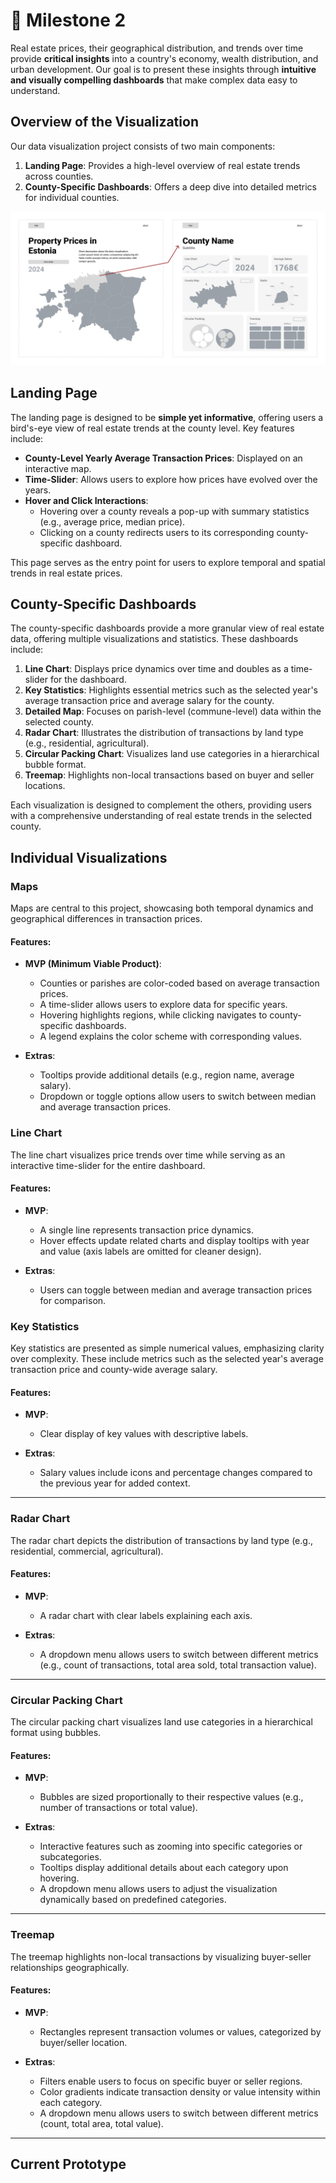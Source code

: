 # 📝 Milestone 2

Real estate prices, their geographical distribution, and trends over time provide **critical insights** into a country's economy, wealth distribution, and urban development. Our goal is to present these insights through **intuitive and visually compelling dashboards** that make complex data easy to understand.

## Overview of the Visualization

Our data visualization project consists of two main components:
1. **Landing Page**: Provides a high-level overview of real estate trends across counties.
2. **County-Specific Dashboards**: Offers a deep dive into detailed metrics for individual counties.

![wireframe](./figures/wireframe.png)

## Landing Page

The landing page is designed to be **simple yet informative**, offering users a bird's-eye view of real estate trends at the county level. Key features include:

- **County-Level Yearly Average Transaction Prices**: Displayed on an interactive map.
- **Time-Slider**: Allows users to explore how prices have evolved over the years.
- **Hover and Click Interactions**:
  - Hovering over a county reveals a pop-up with summary statistics (e.g., average price, median price).
  - Clicking on a county redirects users to its corresponding county-specific dashboard.

This page serves as the entry point for users to explore temporal and spatial trends in real estate prices.

## County-Specific Dashboards

The county-specific dashboards provide a more granular view of real estate data, offering multiple visualizations and statistics. These dashboards include:

1. **Line Chart**: Displays price dynamics over time and doubles as a time-slider for the dashboard.
2. **Key Statistics**: Highlights essential metrics such as the selected year's average transaction price and average salary for the county.
3. **Detailed Map**: Focuses on parish-level (commune-level) data within the selected county.
4. **Radar Chart**: Illustrates the distribution of transactions by land type (e.g., residential, agricultural).
5. **Circular Packing Chart**: Visualizes land use categories in a hierarchical bubble format.
6. **Treemap**: Highlights non-local transactions based on buyer and seller locations.

Each visualization is designed to complement the others, providing users with a comprehensive understanding of real estate trends in the selected county.


## Individual Visualizations

### Maps

Maps are central to this project, showcasing both temporal dynamics and geographical differences in transaction prices.

#### Features:
- **MVP (Minimum Viable Product)**:
  - Counties or parishes are color-coded based on average transaction prices.
  - A time-slider allows users to explore data for specific years.
  - Hovering highlights regions, while clicking navigates to county-specific dashboards.
  - A legend explains the color scheme with corresponding values.

- **Extras**:
  - Tooltips provide additional details (e.g., region name, average salary).
  - Dropdown or toggle options allow users to switch between median and average transaction prices.

### Line Chart

The line chart visualizes price trends over time while serving as an interactive time-slider for the entire dashboard.

#### Features:
- **MVP**:
  - A single line represents transaction price dynamics.
  - Hover effects update related charts and display tooltips with year and value (axis labels are omitted for cleaner design).

- **Extras**:
  - Users can toggle between median and average transaction prices for comparison.

### Key Statistics

Key statistics are presented as simple numerical values, emphasizing clarity over complexity. These include metrics such as the selected year's average transaction price and county-wide average salary.

#### Features:
- **MVP**:
  - Clear display of key values with descriptive labels.

- **Extras**:
  - Salary values include icons and percentage changes compared to the previous year for added context.

---

### Radar Chart

The radar chart depicts the distribution of transactions by land type (e.g., residential, commercial, agricultural).

#### Features:
- **MVP**:
  - A radar chart with clear labels explaining each axis.

- **Extras**:
  - A dropdown menu allows users to switch between different metrics (e.g., count of transactions, total area sold, total transaction value).

---

### Circular Packing Chart

The circular packing chart visualizes land use categories in a hierarchical format using bubbles.

#### Features:
- **MVP**:
  - Bubbles are sized proportionally to their respective values (e.g., number of transactions or total value).

- **Extras**:
  - Interactive features such as zooming into specific categories or subcategories.
  - Tooltips display additional details about each category upon hovering.
  - A dropdown menu allows users to adjust the visualization dynamically based on predefined categories.

---

### Treemap

The treemap highlights non-local transactions by visualizing buyer-seller relationships geographically.

#### Features:
- **MVP**:
  - Rectangles represent transaction volumes or values, categorized by buyer/seller location.

- **Extras**:
  - Filters enable users to focus on specific buyer or seller regions.
  - Color gradients indicate transaction density or value intensity within each category.
  - A dropdown menu allows users to switch between different metrics (count, total area, total value).

---

## Current Prototype